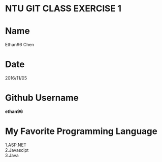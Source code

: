 # NTU GIT CLASS EXERCISE 1

# Name
Ethan96 Chen

# Date
2016/11/05

# Github Username
**ethan96**

# My Favorite Programming Language
1.ASP.NET  
2.Javascipt  
3.Java  

